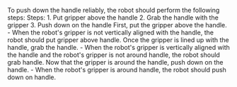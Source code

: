 To push down the handle reliably, the robot should perform the following steps:
    Steps:  1. Put gripper above the handle  2. Grab the handle with the gripper  3. Push down on the handle
    First, put the gripper above the handle.
    - When the robot's gripper is not vertically aligned with the handle, the robot should put gripper above handle.
    Once the gripper is lined up with the handle, grab the handle.
    - When the robot's gripper is vertically aligned with the handle and the robot's gripper is not around handle, the robot should grab handle.
    Now that the gripper is around the handle, push down on the handle.
    - When the robot's gripper is around handle, the robot should push down on handle.